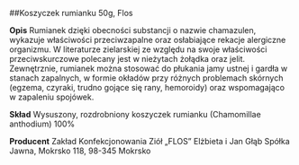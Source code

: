 ##Koszyczek rumianku 50g, Flos

**Opis** Rumianek dzięki obecności substancji o nazwie chamazulen, wykazuje właściwości przeciwzapalne oraz osłabiające rekacje alergiczne organizmu. W literaturze zielarskiej ze względu na swoje właściwości przeciwskurczowe polecany jest w nieżytach żołądka oraz jelit. Zewnętrznie, rumianek można stosować do płukania jamy ustnej i gardła w stanach zapalnych, w formie okładów przy różnych problemach skórnych (egzema, czyraki, trudno gojące się rany, hemoroidy) oraz wspomagająco w zapaleniu spojówek. 

**Skład** Wysuszony, rozdrobniony koszyczek rumianku (Chamomillae anthodium) 100%

**Producent** Zakład Konfekcjonowania Ziół „FLOS” Elżbieta i Jan Głąb Spółka Jawna, Mokrsko 118, 98-345 Mokrsko
